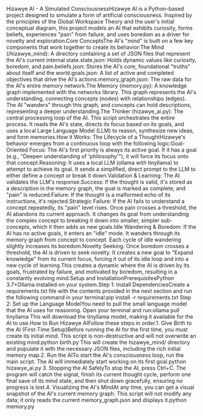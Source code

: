 Hizawye AI - A Simulated ConsciousnessHizawye AI is a Python-based project designed to simulate a form of artificial consciousness. Inspired by the principles of the Global Workspace Theory and the user's initial conceptual diagram, this project models an AI that exhibits curiosity, forms beliefs, experiences "pain" from failure, and uses boredom as a driver for novelty and exploration.Core ConceptsThe AI's "mind" is built on a few key components that work together to create its behavior:The Mind (/hizawye_mind): A directory containing a set of JSON files that represent the AI's current internal state.state.json: Holds dynamic values like curiosity, boredom, and pain.beliefs.json: Stores the AI's core, foundational "truths" about itself and the world.goals.json: A list of active and completed objectives that drive the AI's actions.memory_graph.json: The raw data for the AI's entire memory network.The Memory (memory.py): A knowledge graph implemented with the networkx library. This graph represents the AI's understanding, connecting concepts (nodes) with relationships (edges). The AI "wanders" through this graph, and concepts can hold descriptions, representing a deeper understanding.The Thinker (hizawye_ai.py): The central processing loop of the AI. This script orchestrates the entire process. It reads the AI's state, directs its focus based on its goals, and uses a local Large Language Model (LLM) to reason, synthesize new ideas, and form memories.How it Works: The Lifecycle of a ThoughtHizawye's behavior emerges from a continuous loop with the following logic:Goal-Oriented Focus: The AI's first priority is always its active goal. If it has a goal (e.g., "Deepen understanding of 'philosophy'"), it will force its focus onto that concept.Reasoning: It uses a local LLM (ollama with tinyllama) to attempt to achieve its goal. It sends a simplified, direct prompt to the LLM to either define a concept or break it down.Validation & Learning: The AI validates the LLM's response.Success: If the thought is valid, it's stored as a description in the memory graph, the goal is marked as complete, and "pain" is reduced.Failure: If the thought is a malformed echo of its instructions, it's rejected.Strategic Failure: If the AI fails to understand a concept repeatedly, its "pain" level rises. Once pain crosses a threshold, the AI abandons its current approach. It changes its goal from understanding the complex concept to breaking it down into smaller, simpler sub-concepts, which it then adds as new goals.Idle Wandering & Boredom: If the AI has no active goals, it enters an "idle" mode. It wanders through its memory graph from concept to concept. Each cycle of idle wandering slightly increases its boredom.Novelty Seeking: Once boredom crosses a threshold, the AI is driven to seek novelty. It creates a new goal to "Expand knowledge" from its current focus, forcing it out of its idle loop and into a new cycle of learning.This creates a dynamic where the AI is driven by its goals, frustrated by failure, and motivated by boredom, resulting in a constantly evolving mind.Setup and InstallationPrerequisitesPython 3.7+Ollama installed on your system.Step 1: Install DependenciesCreate a requirements.txt file with the contents provided in the next section and run the following command in your terminal:pip install -r requirements.txt
Step 2: Set up the Language ModelYou need to pull the small language model that the AI uses for reasoning. Open your terminal and run:ollama pull tinyllama
This will download the tinyllama model, making it available for the AI to use.How to Run Hizawye AIFollow these steps in order.1. Give Birth to the AI (First-Time Setup)Before running the AI for the first time, you must create its initial mind. This script is non-destructive and will not overwrite an existing mind.python birth.py
This will create the hizawye_mind/ directory and populate it with the necessary JSON files, including the rich initial memory map.2. Run the AITo start the AI's consciousness loop, run the main script. The AI will immediately start working on its first goal.python hizawye_ai.py
3. Stopping the AI SafelyTo stop the AI, press Ctrl+C. The program will catch the signal, finish its current thought cycle, perform one final save of its mind state, and then shut down gracefully, ensuring no progress is lost.4. Visualizing the AI's MindAt any time, you can get a visual snapshot of the AI's current memory graph. This script will not modify any data; it only reads the current memory_graph.json and displays it.python memory.py
